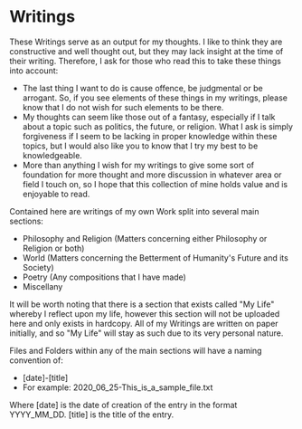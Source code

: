 # Writings
These Writings serve as an output for my thoughts. I like to think they are constructive and well thought out, but they may lack insight at the time of their writing. Therefore, I ask for those who read this to take these things into account:
- The last thing I want to do is cause offence, be judgmental or be arrogant. So, if you see elements of these things in my writings, please know that I do not wish for such elements to be there.
- My thoughts can seem like those out of a fantasy, especially if I talk about a topic such as politics, the future, or religion. What I ask is simply forgiveness if I seem to be lacking in proper knowledge within these topics, but I would also like you to know that I try my best to be knowledgeable.
- More than anything I wish for my writings to give some sort of foundation for more thought and more discussion in whatever area or field I touch on, so I hope that this collection of mine holds value and is enjoyable to read.

Contained here are writings of my own Work split into several main sections:
- Philosophy and Religion (Matters concerning either Philosophy or Religion or both)
- World (Matters concerning the Betterment of Humanity's Future and its Society)
- Poetry (Any compositions that I have made)
- Miscellany

It will be worth noting that there is a section that exists called "My Life" whereby I reflect upon my life, however this section will not be uploaded here and only exists in hardcopy. All of my Writings are written on paper initially, and so "My Life" will stay as such due to its very personal nature.

Files and Folders within any of the main sections will have a naming convention of:
- [date]-[title]
- For example: 2020_06_25-This_is_a_sample_file.txt

Where [date] is the date of creation of the entry in the format YYYY_MM_DD. [title] is the title of the entry.
